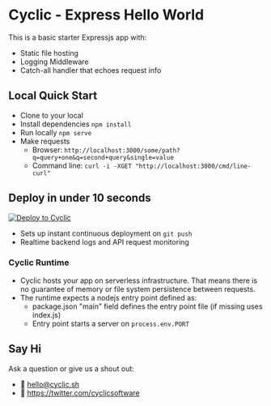 # Cyclic - Express Hello World

This is a basic starter Expressjs app with:

- Static file hosting
- Logging Middleware
- Catch-all handler that echoes request info

## Local Quick Start

- Clone to your local
- Install dependencies `npm install`
- Run locally `npm serve`
- Make requests
  - Browser: `http://localhost:3000/some/path?q=query+one&q=second+query&single=value`
  - Command line: `curl -i -XGET "http://localhost:3000/cmd/line-curl"`

## Deploy in under 10 seconds

[![Deploy to Cyclic](https://deploy.cyclic.app/button.svg)](https://deploy.cyclic.app/)
- Sets up instant continuous deployment on `git push`
- Realtime backend logs and API request monitoring

### Cyclic Runtime

- Cyclic hosts your app on serverless infrastructure. That means there is no guarantee of memory or file system persistence between requests.
- The runtime expects a nodejs entry point defined as:
  - package.json "main" field defines the entry point file (if missing uses index.js)
  - Entry point starts a server on `process.env.PORT`

## Say Hi

Ask a question or give us a shout out:

- 💌 hello@cyclic.sh
- 🐣 https://twitter.com/cyclicsoftware


